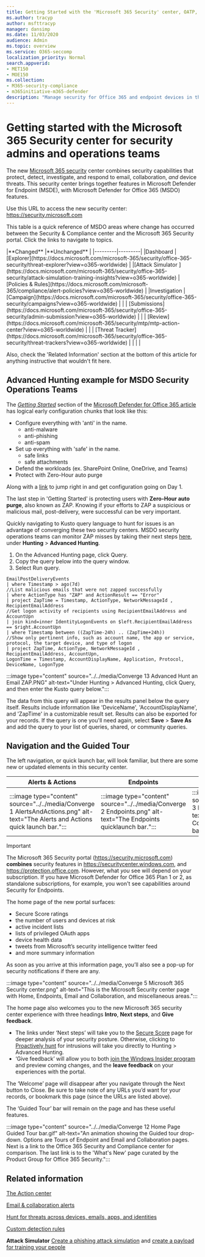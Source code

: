 ```yaml
---
title: Getting Started with the 'Microsoft 365 Security' center, OATP, MDATP, MSDO, MSDE, single pane of glass, converged portal, new security portal, new O365 security portal
ms.author: tracyp
author: msfttracyp
manager: dansimp
ms.date: 11/03/2020
audience: Admin
ms.topic: overview
ms.service: O365-seccomp
localization_priority: Normal
search.appverid:
- MET150
- MOE150
ms.collection: 
- M365-security-compliance 
- m365initiative-m365-defender 
description: "Manage security for Office 365 and endpoint devices in the same place, the Microsoft 365 Security center. This article outlines what's new and where to find things."
---
```


# Getting started with the Microsoft 365 Security center for security admins and operations teams

The new [Microsoft 365 security](https://security.microsoft.com) center combines security capabilities that protect, detect, investigate, and respond to email, collaboration, *and* device threats. This security center brings together features in Microsoft Defender for Endpoint (MSDE), with Microsoft Defender for Office 365 (MSDO) features.

Use this URL to access the new security center: https://security.microsoft.com

This table is a quick reference of MSDO areas where change has occurred between the Security & Compliance center and the Microsoft 365 Security portal. Click the links to navigate to topics.
<p>
|**Changed**  |**Unchanged**  |
|---------|---------|
|Dashboard     |  [Explorer](https://docs.microsoft.com/microsoft-365/security/office-365-security/threat-explorer?view=o365-worldwide)       |
|[Attack Simulator ](https://docs.microsoft.com/microsoft-365/security/office-365-security/attack-simulation-training-insights?view=o365-worldwide)   |  [Policies & Rules](https://docs.microsoft.com/microsoft-365/compliance/alert-policies?view=o365-worldwide)       |
|Investigation    |    [Campaign](https://docs.microsoft.com/microsoft-365/security/office-365-security/campaigns?view=o365-worldwide)     |
|     |    [Submissions](https://docs.microsoft.com/microsoft-365/security/office-365-security/admin-submission?view=o365-worldwide)     |
|     |    [Review](https://docs.microsoft.com/microsoft-365/security/mtp/mtp-action-center?view=o365-worldwide)     |
|     |    [Threat Tracker](https://docs.microsoft.com/microsoft-365/security/office-365-security/threat-trackers?view=o365-worldwide)    |
|     |          |

Also, check the 'Related Information' section at the bottom of this article for anything instructive that wouldn't fit here.

## Advanced Hunting example for MSDO Security Operations Teams

The *[Getting Started](https://docs.microsoft.com/microsoft-365/security/office-365-security/office-365-atp?view=o365-worldwide#getting-started)* section of the [Microsoft Defender for Office 365 article](https://docs.microsoft.com/microsoft-365/security/office-365-security/office-365-atp?view=o365-worldwide) has logical early configuration chunks that look like this:

- Configure everything with 'anti' in the name.
    - anti-malware
    - anti-phishing
    - anti-spam
- Set up everything with 'safe' in the name.
    - safe links
    - safe attachments
- Defend the workloads (ex. SharePoint Online, OneDrive, and Teams)
- Protect with Zero-Hour auto purge

Along with a [link](https://docs.microsoft.com/microsoft-365/security/office-365-security/protect-against-threats?view=o365-worldwide&preserve-view=true) to jump right in and get configuration going on Day 1.

The last step in 'Getting Started' is protecting users with **Zero-Hour auto purge**, also known as ZAP. Knowing if your efforts to ZAP a suspicious or malicious mail, post-delivery, were successful can be very important.

Quickly navigating to Kusto query language to hunt for issues is an advantage of converging these two security centers. MSDO security operations teams can monitor ZAP misses by taking their next steps [here](https://security.microsoft.com/advanced-hunting), under **Hunting** > **Advanced Hunting**.

1. On the Advanced Hunting page, click Query.
1. Copy the query below into the query window.
1. Select Run query.


```kusto
EmailPostDeliveryEvents 
| where Timestamp > ago(7d)
//List malicious emails that were not zapped successfully
| where ActionType has "ZAP" and ActionResult == "Error"
| project ZapTime = Timestamp, ActionType, NetworkMessageId , RecipientEmailAddress 
//Get logon activity of recipients using RecipientEmailAddress and AccountUpn
| join kind=inner IdentityLogonEvents on $left.RecipientEmailAddress == $right.AccountUpn
| where Timestamp between ((ZapTime-24h) .. (ZapTime+24h))
//Show only pertinent info, such as account name, the app or service, protocol, the target device, and type of logon
| project ZapTime, ActionType, NetworkMessageId , RecipientEmailAddress, AccountUpn, 
LogonTime = Timestamp, AccountDisplayName, Application, Protocol, DeviceName, LogonType
```

:::image type="content" source="../../media/Converge 13 Advanced Hunt an Email ZAP.PNG" alt-text="Under Hunting > Advanced Hunting, click Query, and then enter the Kusto query below.":::

The data from this query will appear in the results panel below the query itself. Results include information like 'DeviceName', 'AccountDisplayName', and 'ZapTime' in a customizable result set. Results can also be exported for your records. If the query is one you'll need again, select **Save** > **Save As** and add the query to your list of queries, shared, or community queries.

## Navigation and the Guided Tour

The left navigation, or quick launch bar, will look familiar, but there are some new or updated elements in this security center.
<p>

|Alerts & Actions  |Endpoints  |Email & Collaboration  |Access & Reporting  |
|---------|---------|---------|---------|
|:::image type="content" source="../../media/Converge 1 AlertsAndActions.png" alt-text="The Alerts and Actions quick launch bar.":::     |     :::image type="content" source="../../media/Converge 2 Endpoints.png" alt-text="The Endpoints quicklaunch bar.":::    | :::image type="content" source="../../media/Converge 3 Email and Collab.png" alt-text="The Emails and Collaboration quicklaunch bar.":::        |    :::image type="content" source="../../media/Converge 4 Access and reporting.png" alt-text="The Access and Reporting quicklaunch bar.":::    |

> [!IMPORTANT]
> The Microsoft 365 Security portal (https://security.microsoft.com) **combines** security features in https://securitycenter.windows.com, and https://protection.office.com. However, what *you* see will depend on your subscription. If you have Microsoft Defender for Office 365 Plan 1 or 2, as standalone subscriptions, for example, you won't see capabilities around Security for Endpoints.

The home page of the new portal surfaces:

- Secure Score ratings
- the number of users and devices at risk
- active incident lists
- lists of privileged OAuth apps
- device health data
- tweets from Microsoft’s security intelligence twitter feed
- and more summary information

As soon as you arrive at this information page, you’ll also see a pop-up for security notifications if there are any.

:::image type="content" source="../../media/Converge 5 Microsoft 365 Security center.png" alt-text="This is the Microsoft Security center page with Home, Endpoints, Email and Collaboration, and miscellaneous areas.":::

The home page also welcomes you to the new Microsoft 365 security center experience with three headings **Intro**, **Next steps**, and **Give feedback**.

- The links under ‘Next steps’ will take you to the [Secure Score](https://security.microsoft.com/securescore?viewid=overview) page for deeper analysis of your security posture. Otherwise, clicking to [Proactively hunt](https://security.microsoft.com/advanced-hunting) for intrusions will take you directly to Hunting > Advanced Hunting.
- ‘Give feedback’ will allow you to both [join the Windows Insider program](https://insider.windows.com/) and preview coming changes, and the **leave feedback** on your experiences with the portal.

The ‘Welcome’ page will disappear after you navigate through the Next button to Close. Be sure to take note of any URLs you’d want for your records, or bookmark this page (since the URLs are listed above).

The ‘Guided Tour’ bar will remain on the page and has these useful features.  

:::image type="content" source="../../media/Converge 12 Home Page Guided Tour bar.gif" alt-text="An animation showing the Guided tour drop-down. Options are Tours of Endpoint and Email and Collaboration pages. Next is a link to the Office 365 Security and Compliance center for comparison. The last link is to the 'What's New' page curated by the Product Group for Office 365 Security.":::


<!--
## Email & Collaboration

The way you access Microsoft Defender for Office 365 (MSDO, but formerly known as Office 365 Advanced Threat Protection or ATP) has changed. The layout of the portal has both been simplified and combined with Microsoft Defender for Endpoint (or Microsoft Defender Advanced Threat Protection, MDATP). That’s quite a mouthful! In short, the new [Microsoft 365 Security portal](https://security.microsoft.com/) combines:

1. Microsoft Defender for Office 365 (MSDO)
2. Microsoft Defender for Endpoint (MSDE)

in one easy to navigate location. This means security for your Office 365 or Microsoft 365 subscription, and for the devices that connect to it, is done from one portal.

> [!NOTE]
> If you know MSDO (once Office 365 ATP) from  the core overview article ‘[Office 365 Security overview](https://docs.microsoft.com/microsoft-365/security/office-365-security/?view=o365-worldwide)’, then you're aware much of the Microsoft documentation about MSDO can be roughly broken down in Security Administrator and Security Operations topics. <p>The Microsoft 365 Security center has the same strengths. Many of the administration topics appear under ‘Policies & Rules’, and ‘[Dashboard](https://security.microsoft.com/alertsdashboard)’. Long term security investigation, detection, defense, and response as per Security Operations, takes place in the other sections of the Email & Collaboration section. -->

## Related information

[The Action center](https://docs.microsoft.com/microsoft-365/security/mtp/mtp-action-center?view=o365-worldwide)

[Email & collaboration alerts](https://docs.microsoft.com/microsoft-365/compliance/alert-policies?view=o365-worldwide#default-alert-policies)

[Hunt for threats across devices, emails, apps, and identities](https://docs.microsoft.com/microsoft-365/security/mtp/advanced-hunting-query-emails-devices?view=o365-worldwide)

[Custom detection rules](https://docs.microsoft.com/windows/security/threat-protection/microsoft-defender-atp/custom-detection-rules)

**Attack Simulator** [Create a phishing attack simulation](https://docs.microsoft.com/microsoft-365/security/office-365-security/attack-simulation-training?view=o365-worldwide) and [create a payload for training your people](https://docs.microsoft.com/microsoft-365/security/office-365-security/attack-simulation-training-payloads?view=o365-worldwide)